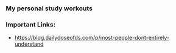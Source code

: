 ### My personal study workouts


### Important Links:
- https://blog.dailydoseofds.com/p/most-people-dont-entirely-understand